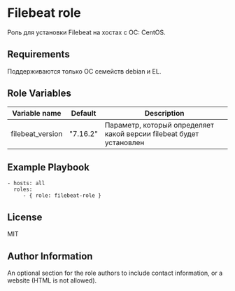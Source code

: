 Filebeat role
=========

Роль для установки Filebeat на хостах с ОС: CentOS.

Requirements
------------

Поддерживаются только ОС семейств debian и EL.

Role Variables
--------------

| Variable name | Default | Description |
|-----------------------|----------|-------------------------|
| filebeat_version | "7.16.2" | Параметр, который определяет какой версии filebeat будет установлен |

Example Playbook
----------------

    - hosts: all
      roles:
         - { role: filebeat-role }

License
-------

MIT

Author Information
------------------

An optional section for the role authors to include contact information, or a website (HTML is not allowed).
